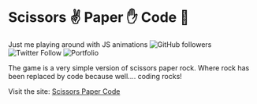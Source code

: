﻿# Scissors :v: Paper :hand:  Code :robot:

Just me playing around with JS animations 
![GitHub followers](https://img.shields.io/github/followers/alexleybourne?style=flat&logo=github) ![Twitter Follow](https://img.shields.io/twitter/follow/AlexLeybourne?&style=flat&logo=twitter&logoColor=white) ![Portfolio](https://img.shields.io/badge/Portfolio-AlexLeybourne.com%20-blue?style=flat&logo=google-chrome&logoColor=white&link=http://alexleybourne.com)

The game is a very simple version of scissors paper rock. Where rock has been replaced by code because well.... coding rocks!

Visit the site: 
[Scissors Paper Code](https://alexleybourne.github.io/ScissorsPaperCode/)
